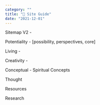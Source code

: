 ```yaml
---
category: "" 
title: "🔮 Site Guide"
date: "2021-12-01"
---
```



Sitemap V2 - 

 Potentiality - [possibility, perspectives, core]
 
 Living - 

 Creativity - 

 Conceptual - Spiritual Concepts 
 
 Thought 

 Resources 

 Research 

 

<!-- sort is by filename -->

<!-- 

Encouragement - Worth it 

Words - It's not quite poetry is it 

-->